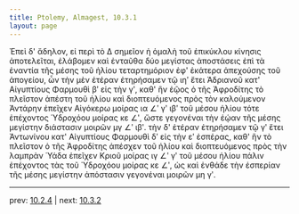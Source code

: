 ```yaml
---
title: Ptolemy, Almagest, 10.3.1
layout: page
---
```


Ἐπεὶ δ' ἄδηλον, εἰ περὶ τὸ Δ σημεῖον ἡ ὁμαλὴ τοῦ ἐπικύκλου κίνησις ἀποτελεῖται, ἐλάβομεν καὶ ἐνταῦθα δύο μεγίστας ἀποστάσεις ἐπὶ τὰ ἐναντία τῆς μέσης τοῦ ἡλίου τεταρτημόριον ἐφ' ἑκάτερα ἀπεχούσης τοῦ ἀπογείου, ὧν τὴν μὲν ἑτέραν ἐτηρήσαμεν τῷ ιηʹ ἔτει Ἀδριανοῦ κατ' Αἰγυπτίους Φαρμουθὶ βʹ εἰς τὴν γʹ, καθ' ἣν ἑῷος ὁ τῆς Ἀφροδίτης τὸ πλεῖστον ἀπέστη τοῦ ἡλίου καὶ διοπτευόμενος πρὸς τὸν καλούμενον Ἀντάρην ἐπεῖχεν Αἰγόκερω μοίρας ια ∠ʹ γʹ ιβʹ τοῦ μέσου ἡλίου τότε ἐπέχοντος Ὑδροχόου μοίρας κε ∠ʹ, ὥστε γεγονέναι τὴν ἑῴαν τῆς μέσης μεγίστην διάστασιν μοιρῶν μγ ∠ʹ ιβʹ. τὴν δ' ἑτέραν ἐτηρήσαμεν τῷ γʹ ἔτει Ἀντωνίνου κατ' Αἰγυπτίους Φαρμουθὶ δʹ εἰς τὴν εʹ ἑσπέρας, καθ' ἣν τὸ πλεῖστον ὁ τῆς Ἀφροδίτης ἀπέσχεν τοῦ ἡλίου καὶ διοπτευόμενος πρὸς τὴν λαμπρὰν Ὑάδα ἐπεῖχεν Κριοῦ μοίρας ιγ ∠ʹ γʹ τοῦ μέσου ἡλίου πάλιν ἐπέχοντος τὰς τοῦ Ὑδροχόου μοίρας κε ∠ʹ, ὡς καὶ ἐνθάδε τὴν ἑσπερίαν τῆς μέσης μεγίστην ἀπόστασιν γεγονέναι μοιρῶν μη γʹ. 

---

prev: [10.2.4](../10.2.4/) | next: [10.3.2](../10.3.2/)

